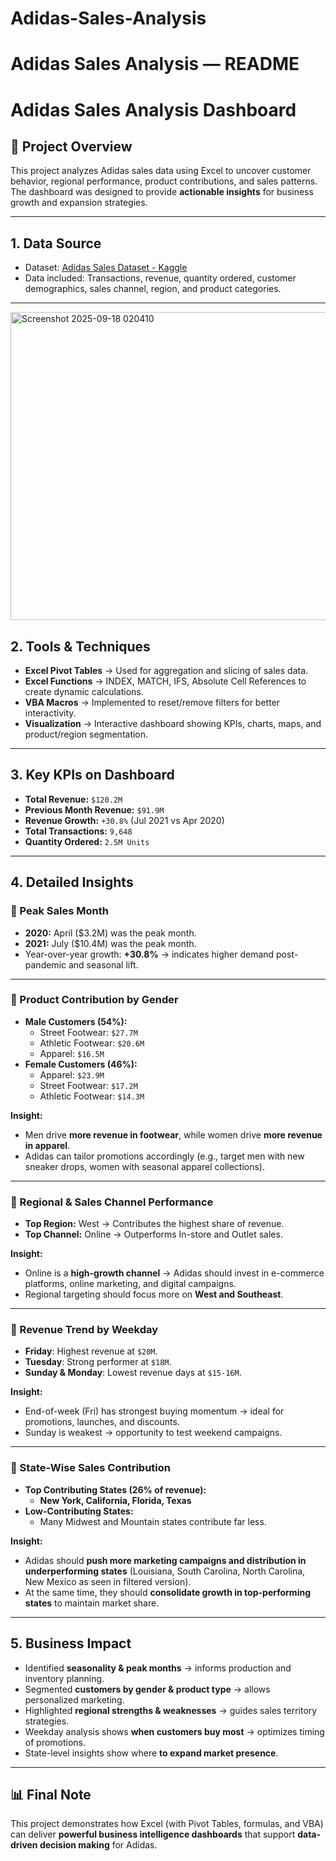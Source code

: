 # Adidas-Sales-Analysis
# Adidas Sales Analysis — README

# Adidas Sales Analysis Dashboard

## 📌 Project Overview
This project analyzes Adidas sales data using Excel to uncover customer behavior, regional performance, product contributions, and sales patterns.  
The dashboard was designed to provide **actionable insights** for business growth and expansion strategies.

---

## 1. Data Source
- Dataset: [Adidas Sales Dataset - Kaggle](https://www.kaggle.com/datasets/heemalichaudhari/adidas-sales-dataset)
- Data included: Transactions, revenue, quantity ordered, customer demographics, sales channel, region, and product categories.

---
<img width="1340" height="493" alt="Screenshot 2025-09-18 020410" src="https://github.com/user-attachments/assets/2dde8425-a424-4c05-be32-c6e811699a74" />


## 2. Tools & Techniques
- **Excel Pivot Tables** → Used for aggregation and slicing of sales data.
- **Excel Functions** → INDEX, MATCH, IFS, Absolute Cell References to create dynamic calculations.
- **VBA Macros** → Implemented to reset/remove filters for better interactivity.
- **Visualization** → Interactive dashboard showing KPIs, charts, maps, and product/region segmentation.

---

## 3. Key KPIs on Dashboard
- **Total Revenue:** `$120.2M`
- **Previous Month Revenue:** `$91.9M`
- **Revenue Growth:** `+30.8%` (Jul 2021 vs Apr 2020)
- **Total Transactions:** `9,648`
- **Quantity Ordered:** `2.5M Units`

---

## 4. Detailed Insights

### 🔹 Peak Sales Month
- **2020:** April ($3.2M) was the peak month.  
- **2021:** July ($10.4M) was the peak month.  
- Year-over-year growth: **+30.8%** → indicates higher demand post-pandemic and seasonal lift.

---

### 🔹 Product Contribution by Gender
- **Male Customers (54%):**
  - Street Footwear: `$27.7M`
  - Athletic Footwear: `$20.6M`
  - Apparel: `$16.5M`
- **Female Customers (46%):**
  - Apparel: `$23.9M`
  - Street Footwear: `$17.2M`
  - Athletic Footwear: `$14.3M`

**Insight:**  
- Men drive **more revenue in footwear**, while women drive **more revenue in apparel**.  
- Adidas can tailor promotions accordingly (e.g., target men with new sneaker drops, women with seasonal apparel collections).

---

### 🔹 Regional & Sales Channel Performance
- **Top Region:** West → Contributes the highest share of revenue.  
- **Top Channel:** Online → Outperforms In-store and Outlet sales.  

**Insight:**  
- Online is a **high-growth channel** → Adidas should invest in e-commerce platforms, online marketing, and digital campaigns.  
- Regional targeting should focus more on **West and Southeast**.

---

### 🔹 Revenue Trend by Weekday
- **Friday**: Highest revenue at `$20M`.  
- **Tuesday**: Strong performer at `$18M`.  
- **Sunday & Monday**: Lowest revenue days at `$15-16M`.

**Insight:**  
- End-of-week (Fri) has strongest buying momentum → ideal for promotions, launches, and discounts.  
- Sunday is weakest → opportunity to test weekend campaigns.

---

### 🔹 State-Wise Sales Contribution
- **Top Contributing States (26% of revenue):**
  - **New York, California, Florida, Texas**
- **Low-Contributing States:**
  - Many Midwest and Mountain states contribute far less.

**Insight:**  
- Adidas should **push more marketing campaigns and distribution in underperforming states** (Louisiana, South Carolina, North Carolina, New Mexico as seen in filtered version).  
- At the same time, they should **consolidate growth in top-performing states** to maintain market share.

---

## 5. Business Impact
- Identified **seasonality & peak months** → informs production and inventory planning.  
- Segmented **customers by gender & product type** → allows personalized marketing.  
- Highlighted **regional strengths & weaknesses** → guides sales territory strategies.  
- Weekday analysis shows **when customers buy most** → optimizes timing of promotions.  
- State-level insights show where **to expand market presence**.

---


## 📊 Final Note
This project demonstrates how Excel (with Pivot Tables, formulas, and VBA) can deliver **powerful business intelligence dashboards** that support **data-driven decision making** for Adidas.


